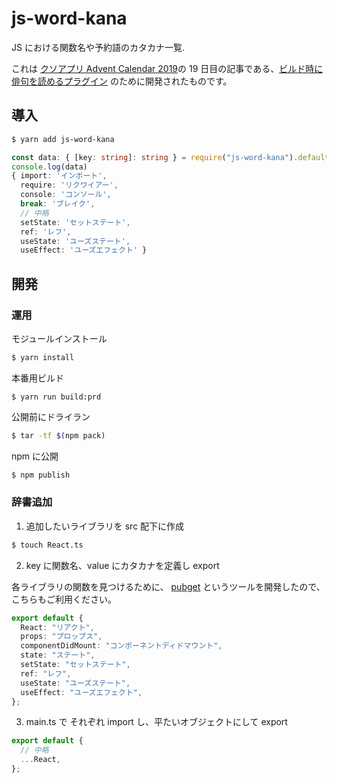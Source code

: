 # js-word-kana

JS における関数名や予約語のカタカナ一覧.

これは [クソアプリ Advent Calendar 2019](https://qiita.com/advent-calendar/2019/kuso-app)の 19 日目の記事である、[ビルド時に俳句を読めるプラグイン](https://qiita.com/sadnessOjisan/98619eaaef1da8d6545a) のために開発されたものです。

## 導入

```zsh
$ yarn add js-word-kana
```

```ts
const data: { [key: string]: string } = require("js-word-kana").default;
console.log(data)
{ import: 'インポート',
  require: 'リクワイアー',
  console: 'コンソール',
  break: 'ブレイク',
  // 中略
  setState: 'セットステート',
  ref: 'レフ',
  useState: 'ユーズステート',
  useEffect: 'ユーズエフェクト' }

```

## 開発

### 運用

モジュールインストール

```zsh
$ yarn install
```

本番用ビルド

```
$ yarn run build:prd
```

公開前にドライラン

```zsh
$ tar -tf $(npm pack)
```

npm に公開

```zsh
$ npm publish
```

### 辞書追加

1. 追加したいライブラリを src 配下に作成

```zsh
$ touch React.ts
```

2. key に関数名、value にカタカナを定義し export

各ライブラリの関数を見つけるために、 [pubget](https://github.com/sadnessOjisan/pubget) というツールを開発したので、こちらもご利用ください。

```ts
export default {
  React: "リアクト",
  props: "プロップス",
  componentDidMount: "コンポーネントディドマウント",
  state: "ステート",
  setState: "セットステート",
  ref: "レフ",
  useState: "ユーズステート",
  useEffect: "ユーズエフェクト",
};
```

3. main.ts で それぞれ import し、平たいオブジェクトにして export

```ts
export default {
  // 中略
  ...React,
};
```
